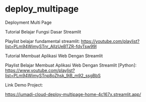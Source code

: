 # deploy_multipage
Deployment Multi Page

Tutorial Belajar Fungsi Dasar Streamlit

Playlist belajar fundamental streamlit: https://youtube.com/playlist?list=PLm94WimySTnr_AllzUeBTZR-fdvTsw99l

Tutorial Membuat Aplikasi Web Dengan Streamlit

Playlist Belajar Membuat Aplikasi Web Dengan Streamlit [Python]: https://www.youtube.com/playlist?list=PLm94WimySTnp8oZhsk_9iB_m92_ssgBbS

Link Demo Project:

https://jumadi-cloud-deploy-multipage-home-4c167x.streamlit.app/
